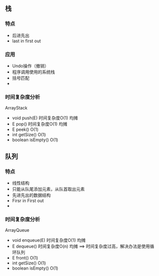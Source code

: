 ## 栈
### 特点

- 后进先出
- last in first out

### 应用

- Undo操作（撤销）
- 程序调用使用的系统栈
- 括号匹配
- 
### 时间复杂度分析
ArrayStack<E>

- void push(E)  时间复杂度O(1) 均摊
- E pop() 时间复杂度O(1) 均摊
- E peek()  O(1)
- int getSize()   O(1)
- boolean isEmpty()   O(1)


## 队列

### 特点

- 线性结构
- 只能从队尾添加元素，从队首取出元素
- 先进先出的数据结构
- Firsr in First out
- 

### 时间复杂度分析
ArrayQueue<E>
- void enqueue(E)  时间复杂度O(1) 均摊
- E dequeue() 时间复杂度O(n) 均摊  ==>  时间复杂度过高，解决办法是使用循环队列
- E front()  O(1)
- int getSize()   O(1)
- boolean isEmpty()   O(1)